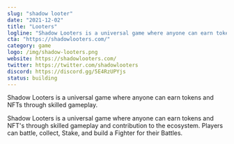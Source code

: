 ```yaml
---
slug: "shadow looter"
date: "2021-12-02"
title: "Looters"
logline: "Shadow Looters is a universal game where anyone can earn tokens and NFTs through skilled gameplay"
cta: "https://shadowlooters.com/"
category: game
logo: /img/shadow-looters.png
website: https://shadowlooters.com/
twitter: https://twitter.com/shadowlooters
discord: https://discord.gg/5E4RzUPYjs
status: building
---
```


Shadow Looters is a universal game where anyone can earn tokens and NFTs through skilled gameplay.

Shadow Looters is a universal game where anyone can earn tokens and NFT's through skilled gameplay and contribution to the ecosystem. Players can battle, collect, Stake, and build a Fighter for their Battles.